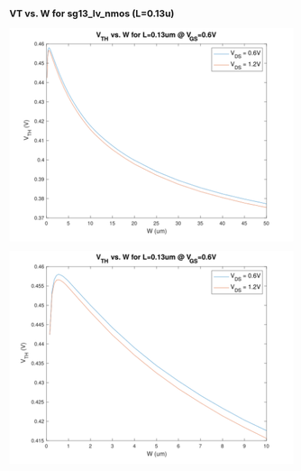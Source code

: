 ### VT vs. W for sg13_lv_nmos (L=0.13u)

<p align="center">
   <img src="./img/VT_vs_W.svg" width="800" />
</p>
<p align="center">
   <img src="./img/VT_vs_W_zoomed_to_10.svg" width="800" />
</p>
